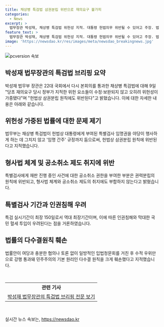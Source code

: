 ```yaml
---
title: 채상병 특검법 삼권분립 위반으로 재의요구 불가피
categories:
  - News
excerpt: >
  법무장관 박성재, 채상병 특검법 위헌성 지적. 대통령 헌법의무 위반될 수 있어고 주장. 법무부, 삼권분립 원칙 위반과 특검 기간, 인권침해 우려 언급. 대화 없는 강행 통과, 다수결 원칙 훼손 지적. 경찰 결정 재의요구 근거로 제시. 특검의 필요성 강조. 재의요구권은 대통령의 의무 강조.
feature_text: >
  법무장관 박성재, 채상병 특검법 위헌성 지적. 대통령 헌법의무 위반될 수 있어고 주장. 법무부, 삼권분립 원칙 위반과 특검 기간, 인권침해 우려 언급. 대화 없는 강행 통과, 다수결 원칙 훼손 지적. 경찰 결정 재의요구 근거로 제시. 특검의 필요성 강조. 재의요구권은 대통령의 의무 강조.
image: 'https://newsdao.kr/res/images/meta/newsdao_breakingnews.jpg'
---
```


<p><img src="https://newsdao.kr/res/images/meta/newsdao_breakingnews.jpg" alt="pcversion 속보" /></p>

<h2 data-ke-size="size26">박성재 법무장관의 특검법 브리핑 요약</h2>

<p data-ke-size="size16">박성재 법무부 장관은 22대 국회에서 다시 본회의를 통과한 채상병 특검법에 대해 9일 "당초 재의요구 당시 정부가 지적한 위헌 요소들이 수정·보완되지 않고 오히려 위헌성이 가중됐다"며 "헌법상 삼권분립 원칙에도 위반된다"고 밝혔습니다. 이에 대한 자세한 내용은 아래와 같습니다.</p>

<h2 data-ke-size="size24">위헌성 가중된 법률에 대한 문제 제기</h2>

<p data-ke-size="size16">법무부는 채상병 특검법이 헌법상 대통령에게 부여된 특별검사 임명권을 야당이 행사하게 하는 데 그치지 않고 '임명 간주' 규정까지 둠으로써, 헌법상 삼권분립 원칙에 위반된다고 지적했습니다.</p>

<h2 data-ke-size="size24">형사법 체계 및 공소취소 제도 취지에 위반</h2>

<p data-ke-size="size16">특별검사에게 재판 진행 중인 사건에 대한 공소취소 권한을 부여한 부분은 권력분립의 원칙에 위반되고, 형사법 체계와 공소취소 제도의 취지에도 부합하지 않는다고 밝혔습니다.</p>

<h2 data-ke-size="size24">특별검사 기간과 인권침해 우려</h2>

<p data-ke-size="size16">특검 실시기간이 최장 150일로서 역대 최장기간이며, 이에 따른 인권침해와 막대한 국민 혈세 투입이 우려된다는 점을 거론하였습니다.</p>

<h2 data-ke-size="size24">법률의 다수결원칙 훼손</h2>

<p data-ke-size="size16">법률안이 여당과 충분한 협의나 토론 없이 일방적인 입법청문회를 거친 후 수적 우위만으로 강행 통과돼 민주주의의 기본 원리인 다수결 원칙을 크게 훼손했다고 지적했습니다.</p>

<p data-ke-size="size16">&nbsp;</p>

<table>
    <tbody>
        <tr>
            <td style="text-align: center; height: 17px;"><b>관련 기사</b></td>
        </tr>
        <tr>
            <td style="text-align: center; height: 17px;"><a href="https://www.linktothenews.com">박성재 법무장관의 특검법 브리핑 전문 보기</a></td>
        </tr>
    </tbody>
</table>

<p data-ke-size="size16">&nbsp;</p>
실시간 뉴스 속보는, <a href="https://newsdao.kr" rel="dofollow">https://newsdao.kr</a>


